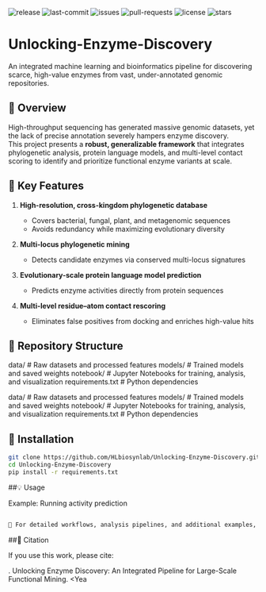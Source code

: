 ![release](https://img.shields.io/github/v/release/HLbiosynlab/Unlocking-Enzyme-Discovery)
![last-commit](https://img.shields.io/github/last-commit/HLbiosynlab/Unlocking-Enzyme-Discovery)
![issues](https://img.shields.io/github/issues/HLbiosynlab/Unlocking-Enzyme-Discovery)
![pull-requests](https://img.shields.io/github/issues-pr/HLbiosynlab/Unlocking-Enzyme-Discovery)
![license](https://img.shields.io/github/license/HLbiosynlab/Unlocking-Enzyme-Discovery)
![stars](https://img.shields.io/github/stars/HLbiosynlab/Unlocking-Enzyme-Discovery?style=social)
# Unlocking-Enzyme-Discovery

An integrated machine learning and bioinformatics pipeline for discovering scarce, high-value enzymes from vast, under-annotated genomic repositories.

## 📌 Overview
High-throughput sequencing has generated massive genomic datasets, yet the lack of precise annotation severely hampers enzyme discovery.  
This project presents a **robust, generalizable framework** that integrates phylogenetic analysis, protein language models, and multi-level contact scoring to identify and prioritize functional enzyme variants at scale.

## 🔬 Key Features
1. **High-resolution, cross-kingdom phylogenetic database**  
   - Covers bacterial, fungal, plant, and metagenomic sequences
   - Avoids redundancy while maximizing evolutionary diversity

2. **Multi-locus phylogenetic mining**  
   - Detects candidate enzymes via conserved multi-locus signatures

3. **Evolutionary-scale protein language model prediction**  
   - Predicts enzyme activities directly from protein sequences

4. **Multi-level residue–atom contact rescoring**  
   - Eliminates false positives from docking and enriches high-value hits


## 📂 Repository Structure

data/ # Raw datasets and processed features
models/ # Trained models and saved weights
notebook/ # Jupyter Notebooks for training, analysis, and visualization
requirements.txt # Python dependencies

data/ # Raw datasets and processed features
models/ # Trained models and saved weights
notebook/ # Jupyter Notebooks for training, analysis, and visualization
requirements.txt # Python dependencies


## 🚀 Installation
```bash
git clone https://github.com/HLbiosynlab/Unlocking-Enzyme-Discovery.git
cd Unlocking-Enzyme-Discovery
pip install -r requirements.txt
```

##💡 Usage

Example: Running activity prediction
```bash

📓 For detailed workflows, analysis pipelines, and additional examples, please refer to the notebook/ folder.

```
##📜 Citation

If you use this work, please cite:

<Authors>. Unlocking Enzyme Discovery: An Integrated Pipeline for Large-Scale Functional Mining. <Yea
